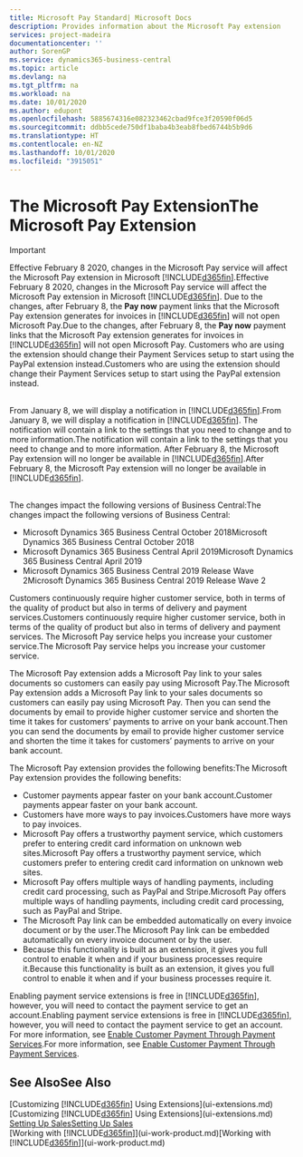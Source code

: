 ```yaml
---
title: Microsoft Pay Standard| Microsoft Docs
description: Provides information about the Microsoft Pay extension
services: project-madeira
documentationcenter: ''
author: SorenGP
ms.service: dynamics365-business-central
ms.topic: article
ms.devlang: na
ms.tgt_pltfrm: na
ms.workload: na
ms.date: 10/01/2020
ms.author: edupont
ms.openlocfilehash: 5885674316e082323462cbad9fce3f20590f06d5
ms.sourcegitcommit: ddbb5cede750df1baba4b3eab8fbed6744b5b9d6
ms.translationtype: HT
ms.contentlocale: en-NZ
ms.lasthandoff: 10/01/2020
ms.locfileid: "3915051"
---
```

# <a name="the-microsoft-pay-extension"></a><span data-ttu-id="228e4-103">The Microsoft Pay Extension</span><span class="sxs-lookup"><span data-stu-id="228e4-103">The Microsoft Pay Extension</span></span>

> [!IMPORTANT]
> <span data-ttu-id="228e4-104">Effective February 8 2020, changes in the Microsoft Pay service will affect the Microsoft Pay extension in Microsoft [!INCLUDE[d365fin](includes/d365fin_long_md.md)].</span><span class="sxs-lookup"><span data-stu-id="228e4-104">Effective February 8 2020, changes in the Microsoft Pay service will affect the Microsoft Pay extension in Microsoft [!INCLUDE[d365fin](includes/d365fin_long_md.md)].</span></span> <span data-ttu-id="228e4-105">Due to the changes, after February 8, the **Pay now** payment links that the Microsoft Pay extension generates for invoices in [!INCLUDE[d365fin](includes/d365fin_md.md)] will not open Microsoft Pay.</span><span class="sxs-lookup"><span data-stu-id="228e4-105">Due to the changes, after February 8, the **Pay now** payment links that the Microsoft Pay extension generates for invoices in [!INCLUDE[d365fin](includes/d365fin_md.md)] will not open Microsoft Pay.</span></span> <span data-ttu-id="228e4-106">Customers who are using the extension should change their Payment Services setup to start using the PayPal extension instead.</span><span class="sxs-lookup"><span data-stu-id="228e4-106">Customers who are using the extension should change their Payment Services setup to start using the PayPal extension instead.</span></span><br /></br>
>
> <span data-ttu-id="228e4-107">From January 8, we will display a notification in [!INCLUDE[d365fin](includes/d365fin_md.md)].</span><span class="sxs-lookup"><span data-stu-id="228e4-107">From January 8, we will display a notification in [!INCLUDE[d365fin](includes/d365fin_md.md)].</span></span> <span data-ttu-id="228e4-108">The notification will contain a link to the settings that you need to change and to more information.</span><span class="sxs-lookup"><span data-stu-id="228e4-108">The notification will contain a link to the settings that you need to change and to more information.</span></span> <span data-ttu-id="228e4-109">After February 8, the Microsoft Pay extension will no longer be available in [!INCLUDE[d365fin](includes/d365fin_md.md)].</span><span class="sxs-lookup"><span data-stu-id="228e4-109">After February 8, the Microsoft Pay extension will no longer be available in [!INCLUDE[d365fin](includes/d365fin_md.md)].</span></span><br /></br>
>
> <span data-ttu-id="228e4-110">The changes impact the following versions of Business Central:</span><span class="sxs-lookup"><span data-stu-id="228e4-110">The changes impact the following versions of Business Central:</span></span>
> - <span data-ttu-id="228e4-111">Microsoft Dynamics 365 Business Central October 2018</span><span class="sxs-lookup"><span data-stu-id="228e4-111">Microsoft Dynamics 365 Business Central October 2018</span></span>
> - <span data-ttu-id="228e4-112">Microsoft Dynamics 365 Business Central April 2019</span><span class="sxs-lookup"><span data-stu-id="228e4-112">Microsoft Dynamics 365 Business Central April 2019</span></span>
> - <span data-ttu-id="228e4-113">Microsoft Dynamics 365 Business Central 2019 Release Wave 2</span><span class="sxs-lookup"><span data-stu-id="228e4-113">Microsoft Dynamics 365 Business Central 2019 Release Wave 2</span></span>

<span data-ttu-id="228e4-114">Customers continuously require higher customer service, both in terms of the quality of product but also in terms of delivery and payment services.</span><span class="sxs-lookup"><span data-stu-id="228e4-114">Customers continuously require higher customer service, both in terms of the quality of product but also in terms of delivery and payment services.</span></span> <span data-ttu-id="228e4-115">The Microsoft Pay service helps you increase your customer service.</span><span class="sxs-lookup"><span data-stu-id="228e4-115">The Microsoft Pay service helps you increase your customer service.</span></span>

<span data-ttu-id="228e4-116">The Microsoft Pay extension adds a Microsoft Pay link to your sales documents so customers can easily pay using Microsoft Pay.</span><span class="sxs-lookup"><span data-stu-id="228e4-116">The Microsoft Pay extension adds a Microsoft Pay link to your sales documents so customers can easily pay using Microsoft Pay.</span></span> <span data-ttu-id="228e4-117">Then you can send the documents by email to provide higher customer service and shorten the time it takes for customers’ payments to arrive on your bank account.</span><span class="sxs-lookup"><span data-stu-id="228e4-117">Then you can send the documents by email to provide higher customer service and shorten the time it takes for customers’ payments to arrive on your bank account.</span></span>

<span data-ttu-id="228e4-118">The Microsoft Pay extension provides the following benefits:</span><span class="sxs-lookup"><span data-stu-id="228e4-118">The Microsoft Pay extension provides the following benefits:</span></span>
- <span data-ttu-id="228e4-119">Customer payments appear faster on your bank account.</span><span class="sxs-lookup"><span data-stu-id="228e4-119">Customer payments appear faster on your bank account.</span></span>
- <span data-ttu-id="228e4-120">Customers have more ways to pay invoices.</span><span class="sxs-lookup"><span data-stu-id="228e4-120">Customers have more ways to pay invoices.</span></span>
- <span data-ttu-id="228e4-121">Microsoft Pay offers a trustworthy payment service, which customers prefer to entering credit card information on unknown web sites.</span><span class="sxs-lookup"><span data-stu-id="228e4-121">Microsoft Pay offers a trustworthy payment service, which customers prefer to entering credit card information on unknown web sites.</span></span>
- <span data-ttu-id="228e4-122">Microsoft Pay offers multiple ways of handling payments, including credit card processing, such as PayPal and Stripe.</span><span class="sxs-lookup"><span data-stu-id="228e4-122">Microsoft Pay offers multiple ways of handling payments, including credit card processing, such as PayPal and Stripe.</span></span>
- <span data-ttu-id="228e4-123">The Microsoft Pay link can be embedded automatically on every invoice document or by the user.</span><span class="sxs-lookup"><span data-stu-id="228e4-123">The Microsoft Pay link can be embedded automatically on every invoice document or by the user.</span></span>
- <span data-ttu-id="228e4-124">Because this functionality is built as an extension, it gives you full control to enable it when and if your business processes require it.</span><span class="sxs-lookup"><span data-stu-id="228e4-124">Because this functionality is built as an extension, it gives you full control to enable it when and if your business processes require it.</span></span>

<span data-ttu-id="228e4-125">Enabling payment service extensions is free in [!INCLUDE[d365fin](includes/d365fin_md.md)], however, you will need to contact the payment service to get an account.</span><span class="sxs-lookup"><span data-stu-id="228e4-125">Enabling payment service extensions is free in [!INCLUDE[d365fin](includes/d365fin_md.md)], however, you will need to contact the payment service to get an account.</span></span> <span data-ttu-id="228e4-126">For more information, see [Enable Customer Payment Through Payment Services](sales-how-enable-payment-service-extensions.md).</span><span class="sxs-lookup"><span data-stu-id="228e4-126">For more information, see [Enable Customer Payment Through Payment Services](sales-how-enable-payment-service-extensions.md).</span></span>

## <a name="see-also"></a><span data-ttu-id="228e4-127">See Also</span><span class="sxs-lookup"><span data-stu-id="228e4-127">See Also</span></span>
<span data-ttu-id="228e4-128">[Customizing [!INCLUDE[d365fin](includes/d365fin_md.md)] Using Extensions](ui-extensions.md)</span><span class="sxs-lookup"><span data-stu-id="228e4-128">[Customizing [!INCLUDE[d365fin](includes/d365fin_md.md)] Using Extensions](ui-extensions.md)</span></span>  
[<span data-ttu-id="228e4-129">Setting Up Sales</span><span class="sxs-lookup"><span data-stu-id="228e4-129">Setting Up Sales</span></span>](sales-setup-sales.md)  
<span data-ttu-id="228e4-130">[Working with [!INCLUDE[d365fin](includes/d365fin_md.md)]](ui-work-product.md)</span><span class="sxs-lookup"><span data-stu-id="228e4-130">[Working with [!INCLUDE[d365fin](includes/d365fin_md.md)]](ui-work-product.md)</span></span>
